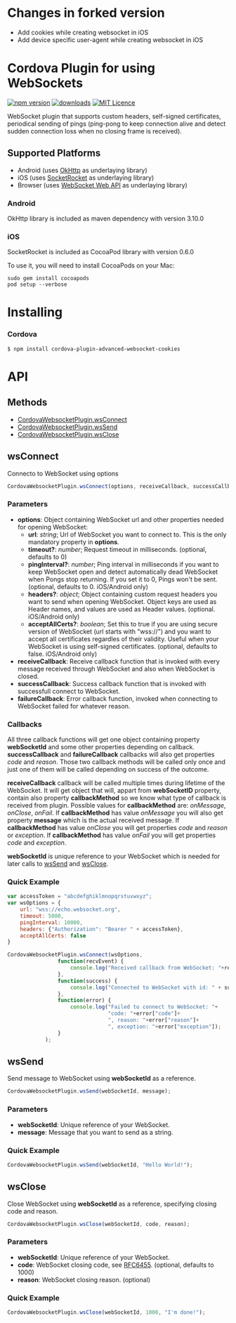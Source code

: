Changes in forked version
=====
* Add cookies while creating websocket in iOS
* Add device specific user-agent while creating websocket in iOS

Cordova Plugin for using WebSockets
======
[![npm version](https://badge.fury.io/js/cordova-plugin-advanced-websocket.svg)](https://badge.fury.io/js/cordova-plugin-advanced-websocket)
[![downloads](https://img.shields.io/npm/dt/cordova-plugin-advanced-websocket.svg)](https://www.npmjs.com/package/cordova-plugin-advanced-websocket)
[![MIT Licence](https://badges.frapsoft.com/os/mit/mit.png)](https://opensource.org/licenses/mit-license.php)

WebSocket plugin that supports custom headers, self-signed certificates, periodical sending of pings (ping-pong to keep connection alive and detect sudden connection loss when no closing frame is received).

## Supported Platforms

* Android (uses [OkHttp](https://github.com/square/okhttp) as underlaying library)
* iOS (uses [SocketRocket](https://github.com/facebook/SocketRocket) as underlaying library)
* Browser (uses [WebSocket Web API](https://developer.mozilla.org/en-US/docs/Web/API/WebSockets_API) as underlaying library)

### Android

OkHttp library is included as maven dependency with version 3.10.0

### iOS

SocketRocket is included as CocoaPod library with version 0.6.0

To use it, you will need to install CocoaPods on your Mac:
```
sudo gem install cocoapods
pod setup --verbose
```

# Installing

### Cordova

    $ npm install cordova-plugin-advanced-websocket-cookies

# API

## Methods

- [CordovaWebsocketPlugin.wsConnect](#wsconnect)
- [CordovaWebsocketPlugin.wsSend](#wscend)
- [CordovaWebsocketPlugin.wsClose](#wsclose)

## wsConnect

Connecto to WebSocket using options
```js
CordovaWebsocketPlugin.wsConnect(options, receiveCallback, successCallback, failureCallback);
```

### Parameters

- __options__: Object containing WebSocket url and other properties needed for opening WebSocket:
    - __url__: _string_; Url of WebSocket you want to connect to. This is the only mandatory property in __options__.
    - __timeout?__: _number_; Request timeout in milliseconds. (optional, defaults to 0)
    - __pingInterval?__: _number_; Ping interval in milliseconds if you want to keep WebSocket open and detect automatically dead WebSocket when Pongs stop returning. If you set it to 0, Pings won't be sent. (optional, defaults to 0. iOS/Android only)
    - __headers?__: _object_; Object containing custom request headers you want to send when opening WebSocket. Object keys are used as Header names, and values are used as Header values. (optional. iOS/Android only)
    - __acceptAllCerts?__: _boolean_; Set this to true if you are using secure version of WebSocket (url starts with "wss://") and you want to accept all certificates regardles of their validity. Useful when your WebSocket is using self-signed certificates. (optional, defaults to false. iOS/Android only)
- __receiveCallback__: Receive callback function that is invoked with every message received through WebSocket and also when WebSocket is closed.
- __successCallback__: Success callback function that is invoked with successfull connect to WebSocket.
- __failureCallback__: Error callback function, invoked when connecting to WebSocket failed for whatever reason.

### Callbacks

All three callback functions will get one object containing property __webSocketId__ and some other properties depending on callback. __successCallback__ and __failureCallback__ callbacks will also get properties _code_ and _reason_. Those two callback methods will be called only once and just one of them will be called depending on success of the outcome.

__receiveCallback__ callback will be called multiple times during lifetime of the WebSocket. It will get object that will, appart from __webSocketID__ property, contain also property __callbackMethod__ so we know what type of callback is received from plugin. Possible values for __callbackMethod__ are: _onMessage_, _onClose_, _onFail_.
If __callbackMethod__ has value _onMessage_ you will also get property __message__ which is the actual received message.
If __callbackMethod__ has value _onClose_ you will get properties _code_ and _reason_ or _exception_.
If __callbackMethod__ has value _onFail_ you will get properties _code_ and _exception_.

__webSocketId__ is unique reference to your WebSocket which is needed for later calls to [wsSend](#wsSend) and [wsClose](#wsClose).

### Quick Example

```js
var accessToken = "abcdefghiklmnopqrstuvwxyz";
var wsOptions = {
    url: "wss://echo.websocket.org",
    timeout: 5000,
    pingInterval: 10000,
    headers: {"Authorization": "Bearer " + accessToken},
    acceptAllCerts: false
}

CordovaWebsocketPlugin.wsConnect(wsOptions,
                function(recvEvent) {
                    console.log("Received callback from WebSocket: "+recvEvent["callbackMethod"]);
                },
                function(success) {
                    console.log("Connected to WebSocket with id: " + success.webSocketId);
                },
                function(error) {
                    console.log("Failed to connect to WebSocket: "+
                                "code: "+error["code"]+
                                ", reason: "+error["reason"]+
                                ", exception: "+error["exception"]);
                }
            );
```

## wsSend

Send message to WebSocket using __webSocketId__ as a reference.
```js
CordovaWebsocketPlugin.wsSend(webSocketId, message);
```

### Parameters

- __webSocketId__: Unique reference of your WebSocket.
- __message__: Message that you want to send as a string.

### Quick Example

```js
CordovaWebsocketPlugin.wsSend(webSocketId, "Hello World!");
```

## wsClose

Close WebSocket using __webSocketId__ as a reference, specifying closing code and reason.
```js
CordovaWebsocketPlugin.wsClose(webSocketId, code, reason);
```

### Parameters

- __webSocketId__: Unique reference of your WebSocket.
- __code__: WebSocket closing code, see [RFC6455](https://tools.ietf.org/html/rfc6455#section-7.4.1). (optional, defaults to 1000)
- __reason__: WebSocket closing reason. (optional)

### Quick Example

```js
CordovaWebsocketPlugin.wsClose(webSocketId, 1000, "I'm done!");
```
